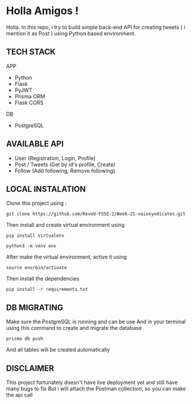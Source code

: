
# Holla Amigos !

Holla. In this repo, i try to build simple back-end API for creating tweets ( i mention it as Post ) using Python based environment.

## TECH STACK
APP 
- Python
- Flask
- PyJWT
- Prisma ORM
- Flask CORS

DB
- PostgreSQL

## AVAILABLE API
- User (Registration, Login, Profile)
- Post / Tweets (Get by id's profile, Create)
- Follow (Add following, Remove following)

## LOCAL INSTALATION

Clone this project using :
```
git clone https://github.com/RevoU-FSSE-2/Week-21-vaiosyndicates.git

```
Then install and create virtual environment using
```
pip install virtualenv
```

```
python3 -m venv env
```

After make the virtual environment, active it using
```
source env/bin/activate
```
Then install the dependencies
```
pip install -r requirements.txt
```

## DB MIGRATING
Make sure the PostgreSQL is running and can be use
And in your terminal using this command to create and migrate the database
```
prisma db push
```
And all tables will be created automatically

## DISCLAIMER
This project fortunately doesn't have live deployment yet and still have many bugs to fix
But i will attach the Postman collection, so you can make the api call


